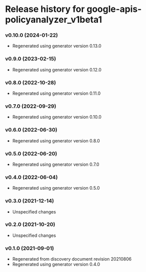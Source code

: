 # Release history for google-apis-policyanalyzer_v1beta1

### v0.10.0 (2024-01-22)

* Regenerated using generator version 0.13.0

### v0.9.0 (2023-02-15)

* Regenerated using generator version 0.12.0

### v0.8.0 (2022-10-28)

* Regenerated using generator version 0.11.0

### v0.7.0 (2022-09-29)

* Regenerated using generator version 0.10.0

### v0.6.0 (2022-06-30)

* Regenerated using generator version 0.8.0

### v0.5.0 (2022-06-20)

* Regenerated using generator version 0.7.0

### v0.4.0 (2022-06-04)

* Regenerated using generator version 0.5.0

### v0.3.0 (2021-12-14)

* Unspecified changes

### v0.2.0 (2021-10-20)

* Unspecified changes

### v0.1.0 (2021-09-01)

* Regenerated from discovery document revision 20210806
* Regenerated using generator version 0.4.0

